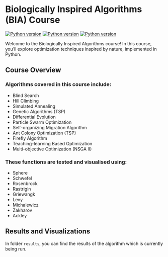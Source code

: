 # Biologically Inspired Algorithms (BIA) Course

[![Python version](https://img.shields.io/badge/python-3.12-blue.svg)](https://python.org)
[![Python version](https://img.shields.io/badge/now_results_of-Blind_Search-purple.svg)](https://python.org)
[![Python version](https://img.shields.io/badge/now_working_on-Hill_Climb-orange.svg)](https://python.org)

Welcome to the Biologically Inspired Algorithms course! In this course, you’ll explore optimization techniques inspired
by nature, implemented in Python.

## Course Overview

### Algorithms covered in this course include:

- Blind Search
- Hill Climbing
- Simulated Annealing
- Genetic Algorithms (TSP)
- Differential Evolution
- Particle Swarm Optimization
- Self-organizing Migration Algorithm
- Ant Colony Optimization (TSP)
- Firefly Algorithm
- Teaching-learning Based Optimization
- Multi-objective Optimization (NSGA II)

### These functions are tested and visualised using:

- Sphere
- Schwefel
- Rosenbrock
- Rastrigin
- Griewangk
- Levy
- Michalewicz
- Zakharov
- Ackley

## Results and Visualizations

In folder `results`, you can find the results of the algorithm which is currently being run.